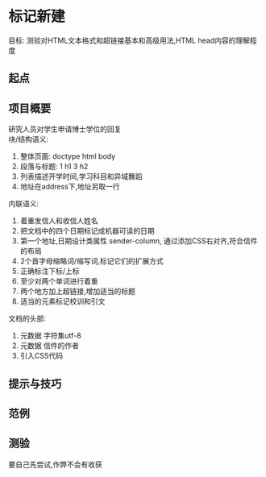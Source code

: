 # 标记新建
目标: 测验对HTML文本格式和超链接基本和高级用法,HTML head内容的理解程度

## 起点

## 项目概要
研究人员对学生申请博士学位的回复  
块/结构语义:
1. 整体页面: doctype html body
2. 段落与标题: 1 h1 3 h2
3. 列表描述开学时间,学习科目和异域舞蹈
4. 地址在address下,地址另取一行

内联语义:
1. 着重发信人和收信人姓名
2. 把文档中的四个日期标记成机器可读的日期
3. 第一个地址,日期设计类属性 sender-column, 通过添加CSS右对齐,符合信件的布局
4. 2个首字母缩略词/缩写词,标记它们的扩展方式
5. 正确标注下标/上标
6. 至少对两个单词进行着重
7. 两个地方加上超链接,增加适当的标题
8. 适当的元素标记校训和引文

文档的头部:
1. 元数据 字符集utf-8
2. 元数据 信件的作者
3. 引入CSS代码

## 提示与技巧

## 范例

## 测验
要自己先尝试,作弊不会有收获
